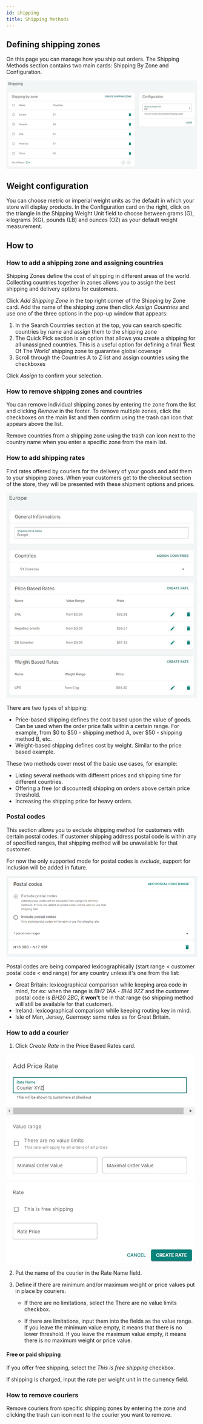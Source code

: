 ```yaml
---
id: shipping
title: Shipping Methods
---
```


## Defining shipping zones 

On this page you can manage how you ship out orders. The Shipping Methods section contains two main cards: Shipping By Zone and Configuration.

![Shipping zones](../screenshots/config-shipping-zone-list.jpeg)


## Weight configuration

You can choose metric or imperial weight units as the default in which your store will display products. In the Configuration card on the right, click on the triangle in the Shipping Weight Unit field to choose between grams (G), kilograms (KG), pounds (LB) and ounces (OZ) as your default weight measurement.

## How to

### How to add a shipping zone and assigning countries

Shipping Zones define the cost of shipping in different areas of the world. Collecting countries together in zones allows you to assign the best shipping and delivery options for customers.

Click _Add&nbsp;Shipping&nbsp;Zone_ in the top right corner of the Shipping by Zone card. Add the name of the shipping zone then click _Assign&nbsp;Countries_ and use one of the three options in the pop-up window that appears:

1. In the Search Countries section at the top, you can search specific countries by name and assign them to the shipping zone
2. The Quick Pick section is an option that allows you create a shipping for all unassigned countries. This is a useful option for defining a final ‘Rest Of The World’ shipping zone to guarantee global coverage 
3. Scroll through the Countries A to Z list and assign countries using the checkboxes

Click _Assign_ to confirm your selection.

### How to remove shipping zones and countries

You can remove individual shipping zones by entering the zone from the list and clicking _Remove_ in the footer. To remove multiple zones, click the checkboxes on the main list and then confirm using the trash can icon that appears above the list.

Remove countries from a shipping zone using the trash can icon next to the country name when you enter a specific zone from the main list.


### How to add shipping rates

Find rates offered by couriers for the delivery of your goods and add them to your shipping zones. When your customers get to the checkout section of the store, they will be presented with these shipment options and prices.

![Shipping options](../screenshots/config-shipping-zone-details.jpeg)

There are two types of shipping:

- Price-based shipping defines the cost based upon the value of goods. Can be used when the order price falls within a certain range. For example, from $0 to $50 - shipping method A, over $50 - shipping method B, etc.
- Weight-based shipping defines cost by weight. Similar to the price based example. 

These two methods cover most of the basic use cases, for example:

* Listing several methods with different prices and shipping time for different countries.
* Offering a free (or discounted) shipping on orders above certain price threshold.
* Increasing the shipping price for heavy orders.


### Postal codes

This section allows you to exclude shipping method for customers with certain postal codes.
If customer shipping address postal code is within any of specified ranges, that shipping method will be unavailable for that customer.

For now the only supported mode for postal codes is *exclude*, support for inclusion will be added in future.

![Shipping postal codes](../screenshots/postal-codes.png)

Postal codes are being compared lexicographically (start range < customer postal code < end range) for any country unless it's one from the list:
- Great Britain: lexicographical comparison while keeping area code in mind, for ex: when the range is *BH2 1AA* - *BH4 9ZZ* and the customer postal code is *BH20 2BC*, it **won't** be in that range (so shipping method will still be available for that customer).
- Ireland: lexicographical comparison while keeping routing key in mind.
- Isle of Man, Jersey, Guernsey: same rules as for Great Britain.


### How to add a courier

1. Click _Create&nbsp;Rate_ in the Price Based Rates card.

![Adding courier](../screenshots/config-shipping-zone-prices.jpeg)

2. Put the name of the courier in the Rate Name field.

3. Define if there are minimum and/or maximum weight or price values put in place by couriers. 

    * If there are no limitations, select the There are no value limits checkbox. 

    * If there are limitations, input them into the fields as the value range. If you leave the minimum value empty, it means that there is no lower threshold. If you leave the maximum value empty, it means there is no maximum weight or price value.


#### Free or paid shipping

If you offer free shipping, select the _This is free shipping_ checkbox. 

If shipping is charged, input the rate per weight unit in the currency field.


### How to remove couriers

Remove couriers from specific shipping zones by entering the zone and clicking the trash can icon next to the courier you want to remove. 
